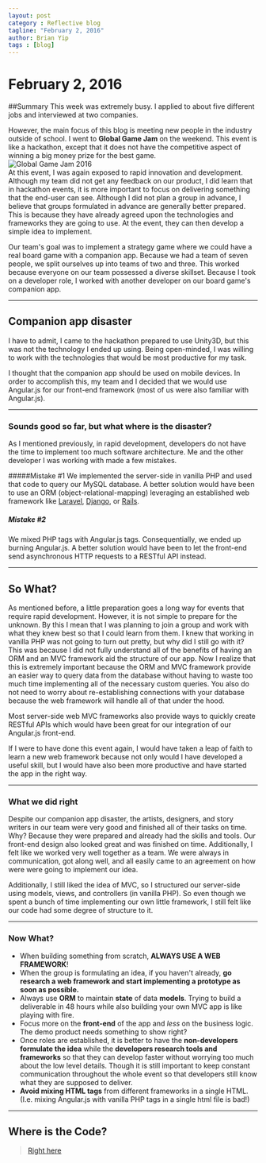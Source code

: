 ```yaml
---
layout: post
category : Reflective blog
tagline: "February 2, 2016"
author: Brian Yip
tags : [blog]
---
```

# February 2, 2016

##Summary
This week was extremely busy. I applied to about five different jobs and interviewed at two companies.

However, the main focus of this blog is meeting new people in the industry outside of school. I went to **Global Game Jam** on the weekend. This event is like a hackathon, except that it does not have the competitive aspect of winning a big money prize for the best game.
</br>
![Global Game Jam 2016](http://gamecenter.nyu.edu/wp-content/uploads/2016/01/Screen-Shot-2016-01-04-at-3.31.27-PM.png) 
</br>
At this event, I was again exposed to rapid innovation and development. Although my team did not get any feedback on our product, I did learn that in hackathon events, it is more important to focus on delivering something that the end-user can see. Although I did not plan a group in advance, I believe that groups formulated in advance are generally better prepared. This is because they have already agreed upon the technologies and frameworks they are going to use. At the event, they can then develop a simple idea to implement. 

Our team's goal was to implement a strategy game where we could have a real board game with a companion app. Because we had a team of seven people, we split ourselves up into teams of two and three. This worked because everyone on our team possessed a diverse skillset. Because I took on a developer role, I worked with another developer on our board game's companion app.
___

## Companion app disaster
I have to admit, I came to the hackathon prepared to use Unity3D, but this was not the technology I ended up using. Being open-minded, I was willing to work with the technologies that would be most productive for my task.

I thought that the companion app should be used on mobile devices. In order to accomplish this, my team and I decided that we would use Angular.js for our front-end framework (most of us were also familiar with Angular.js). 
___

### Sounds good so far, but what where is the disaster?
As I mentioned previously, in rapid development, developers do not have the time to implement too much software architecture. Me and the other developer I was working with made a few mistakes.

#####Mistake #1
We implemented the server-side in vanilla PHP and used that code to query our MySQL database. A better solution would have been to use an ORM (object-relational-mapping) leveraging an established web framework like [Laravel](https://laravel.com/), [Django](https://www.djangoproject.com/), or [Rails](http://rubyonrails.org/).

##### Mistake #2
We mixed PHP tags with Angular.js tags. Consequentially, we ended up burning Angular.js. A better solution would have been to let the front-end send asynchronous HTTP requests to a RESTful API instead. 
___
## So What?
As mentioned before, a little preparation goes a long way for events that require rapid development. However, it is not simple to prepare for the unknown. By this I mean that I was planning to join a group and work with what they knew best so that I could learn from them. I knew that working in vanilla PHP was not going to turn out pretty, but why did I still go with it? This was because I did not fully understand all of the benefits of having an ORM and an MVC framework aid the structure of our app. Now I realize that this is extremely important because the ORM and MVC framework provide an easier way to query data from the database without having to waste too much time implementing all of the necessary custom queries. You also do not need to worry about re-establishing connections with your database because the web framework will handle all of that under the hood.  

Most server-side web MVC frameworks also provide ways to quickly create RESTful APIs which would have been great for our integration of our Angular.js front-end.

If I were to have done this event again, I would have taken a leap of faith to learn a new web framework because not only would I have developed a useful skill, but I would have also been more productive and have started the app in the right way.
___
### What we did right
Despite our companion app disaster, the artists, designers, and story writers in our team were very good and finished all of their tasks on time. Why? Because they were prepared and already had the skills and tools. Our front-end design also looked great and was finished on time. Additionally, I felt like we worked very well together as a team. We were always in communication, got along well, and all easily came to an agreement on how were were going to implement our idea.

Additionally, I still liked the idea of MVC, so I structured our server-side using models, views, and controllers (in vanilla PHP). So even though we spent a bunch of time implementing our own little framework, I still felt like our code had some degree of structure to it.
___

### Now What?
- When building something from scratch, **ALWAYS USE A WEB FRAMEWORK**!
- When the group is formulating an idea, if you haven't already, **go research a web framework and start implementing a prototype as soon as possible.**
- Always use **ORM** to maintain **state** of data **models**. Trying to build a deliverable in 48 hours while also building your own MVC app is like playing with fire.
- Focus more on the **front-end** of the app and *less* on the business logic. The demo product needs something to show right?
- Once roles are established, it is better to have the **non-developers formulate the idea** while the **developers research tools and frameworks** so that they can develop faster without worrying too much about the low level details. Though it is still important to keep constant communication throughout the whole event so that developers still know what they are supposed to deliver.
- **Avoid mixing HTML tags** from different frameworks in a single HTML. (I.e. mixing Angular.js with vanilla PHP tags in a single html file is bad!)

___
## Where is the Code?
> [Right here](https://github.com/itsbriany/OCDOC)
